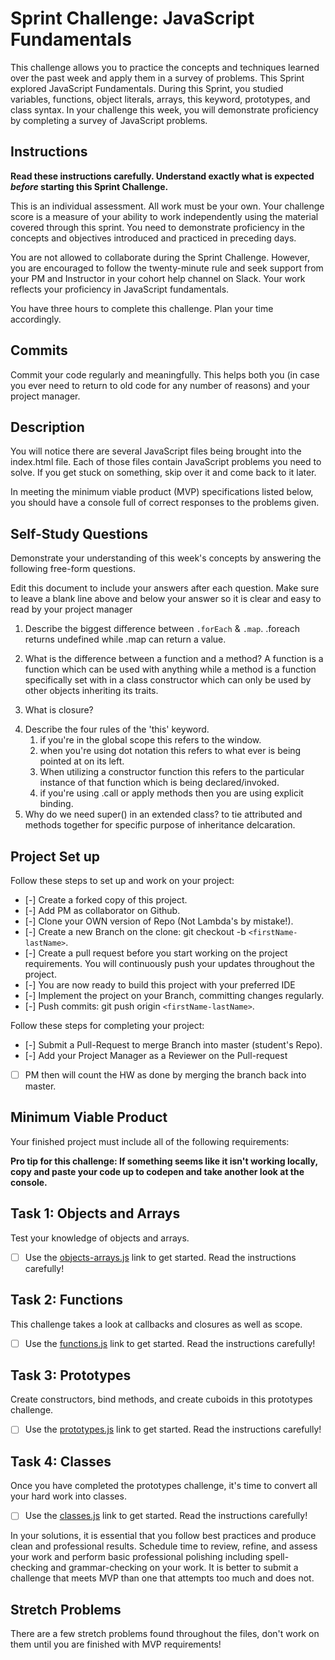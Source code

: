 # Sprint Challenge: JavaScript Fundamentals

This challenge allows you to practice the concepts and techniques learned over the past week and apply them in a survey of problems. This Sprint explored JavaScript Fundamentals. During this Sprint, you studied variables, functions, object literals, arrays, this keyword, prototypes, and class syntax. In your challenge this week, you will demonstrate proficiency by completing a survey of JavaScript problems.

## Instructions

**Read these instructions carefully. Understand exactly what is expected _before_ starting this Sprint Challenge.**

This is an individual assessment. All work must be your own. Your challenge score is a measure of your ability to work independently using the material covered through this sprint. You need to demonstrate proficiency in the concepts and objectives introduced and practiced in preceding days.

You are not allowed to collaborate during the Sprint Challenge. However, you are encouraged to follow the twenty-minute rule and seek support from your PM and Instructor in your cohort help channel on Slack. Your work reflects your proficiency in JavaScript fundamentals.

You have three hours to complete this challenge. Plan your time accordingly.

## Commits

Commit your code regularly and meaningfully. This helps both you (in case you ever need to return to old code for any number of reasons) and your project manager.

## Description

You will notice there are several JavaScript files being brought into the index.html file.  Each of those files contain JavaScript problems you need to solve.  If you get stuck on something, skip over it and come back to it later.

In meeting the minimum viable product (MVP) specifications listed below, you should have a console full of correct responses to the problems given.

## Self-Study Questions

Demonstrate your understanding of this week's concepts by answering the following free-form questions.

Edit this document to include your answers after each question. Make sure to leave a blank line above and below your answer so it is clear and easy to read by your project manager

1. Describe the biggest difference between `.forEach` & `.map`.
        .foreach returns undefined while .map can return a value.  

2. What is the difference between a function and a method?
    A function is a function which can be used with anything while a method is a function specifically set with in a class constructor which can only be used by other objects inheriting its traits. 

3. What is closure?
    <!-- closure pertains to scope of functions written and tied together. 

    function outter {
        has access here
        function inner{
            also has access here

        }

        still in scope
    } <<<
        ^  
        ^                    scope limit reached here after outter bracket is reached.  -->
<!-- outter bracket -->

4. Describe the four rules of the 'this' keyword.
    1. if you're in the global scope this refers to the window.
    2. when you're using dot notation this refers to what ever is being pointed at on its left. 
    3. When utilizing a constructor function this refers to the particular instance of that function which is being 
        declared/invoked.
    4. if you're using .call or apply methods then you are using explicit binding.
5. Why do we need super() in an extended class?
    to tie attributed and methods together for specific purpose of inheritance delcaration. 

## Project Set up

Follow these steps to set up and work on your project:

- [-] Create a forked copy of this project.
- [-] Add PM as collaborator on Github.
- [-] Clone your OWN version of Repo (Not Lambda's by mistake!).
- [-] Create a new Branch on the clone: git checkout -b `<firstName-lastName>`.
- [-] Create a pull request before you start working on the project requirements.  You will continuously push your updates throughout the project.
- [-] You are now ready to build this project with your preferred IDE
- [-] Implement the project on your Branch, committing changes regularly.
- [-] Push commits: git push origin `<firstName-lastName>`.

Follow these steps for completing your project:

- [-] Submit a Pull-Request to merge <firstName-lastName> Branch into master (student's  Repo).
- [-] Add your Project Manager as a Reviewer on the Pull-request
- [ ] PM then will count the HW as done by  merging the branch back into master.


## Minimum Viable Product

Your finished project must include all of the following requirements:

**Pro tip for this challenge: If something seems like it isn't working locally, copy and paste your code up to codepen and take another look at the console.**

## Task 1: Objects and Arrays
Test your knowledge of objects and arrays. 
* [ ] Use the [objects-arrays.js](challenges/objects-arrays.js) link to get started.  Read the instructions carefully!

## Task 2: Functions
This challenge takes a look at callbacks and closures as well as scope. 
* [ ] Use the [functions.js](challenges/functions.js) link to get started. Read the instructions carefully!

## Task 3: Prototypes
Create constructors, bind methods, and create cuboids in this prototypes challenge.
* [ ] Use the [prototypes.js](challenges/prototypes.js) link to get started. Read the instructions carefully!

## Task 4: Classes
Once you have completed the prototypes challenge, it's time to convert all your hard work into classes.
* [ ] Use the [classes.js](challenges/classes.js) link to get started. Read the instructions carefully!

In your solutions, it is essential that you follow best practices and produce clean and professional results. Schedule time to review, refine, and assess your work and perform basic professional polishing including spell-checking and grammar-checking on your work. It is better to submit a challenge that meets MVP than one that attempts too much and does not.

## Stretch Problems

There are a few stretch problems found throughout the files, don't work on them until you are finished with MVP requirements!
